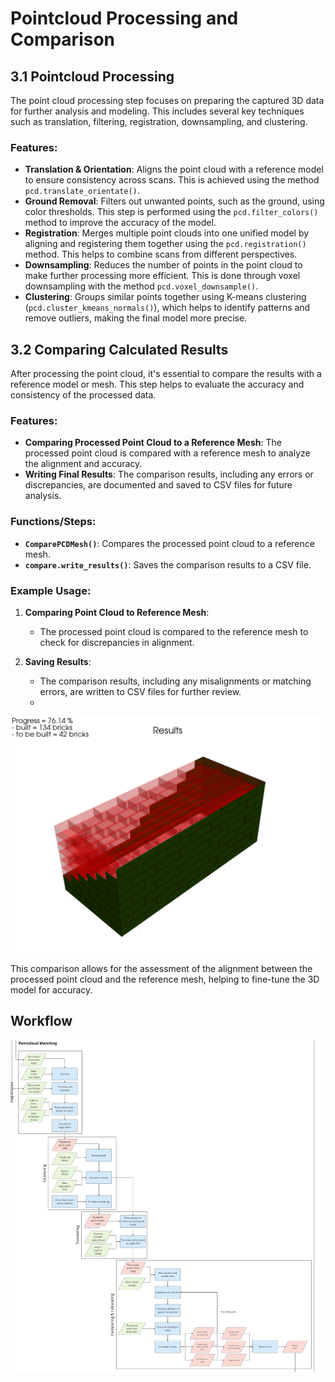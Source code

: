# Pointcloud Processing and Comparison

## 3.1 Pointcloud Processing

The point cloud processing step focuses on preparing the captured 3D data for further analysis and modeling. This includes several key techniques such as translation, filtering, registration, downsampling, and clustering.

### Features:
- **Translation & Orientation**: Aligns the point cloud with a reference model to ensure consistency across scans. This is achieved using the method `pcd.translate_orientate()`.
- **Ground Removal**: Filters out unwanted points, such as the ground, using color thresholds. This step is performed using the `pcd.filter_colors()` method to improve the accuracy of the model.
- **Registration**: Merges multiple point clouds into one unified model by aligning and registering them together using the `pcd.registration()` method. This helps to combine scans from different perspectives.
- **Downsampling**: Reduces the number of points in the point cloud to make further processing more efficient. This is done through voxel downsampling with the method `pcd.voxel_downsample()`.
- **Clustering**: Groups similar points together using K-means clustering (`pcd.cluster_kmeans_normals()`), which helps to identify patterns and remove outliers, making the final model more precise.

## 3.2 Comparing Calculated Results

After processing the point cloud, it's essential to compare the results with a reference model or mesh. This step helps to evaluate the accuracy and consistency of the processed data.

### Features:
- **Comparing Processed Point Cloud to a Reference Mesh**: The processed point cloud is compared with a reference mesh to analyze the alignment and accuracy.
- **Writing Final Results**: The comparison results, including any errors or discrepancies, are documented and saved to CSV files for future analysis.

### Functions/Steps:
- **`ComparePCDMesh()`**: Compares the processed point cloud to a reference mesh.
- **`compare.write_results()`**: Saves the comparison results to a CSV file.

### Example Usage:
1. **Comparing Point Cloud to Reference Mesh**:
   - The processed point cloud is compared to the reference mesh to check for discrepancies in alignment.
   
2. **Saving Results**:
   - The comparison results, including any misalignments or matching errors, are written to CSV files for further review.
   - 
![Workflow Overview](img/Results.png)

This comparison allows for the assessment of the alignment between the processed point cloud and the reference mesh, helping to fine-tune the 3D model for accuracy.

## Workflow
![Workflow Overview](img/Data_Workflow.jpg)

